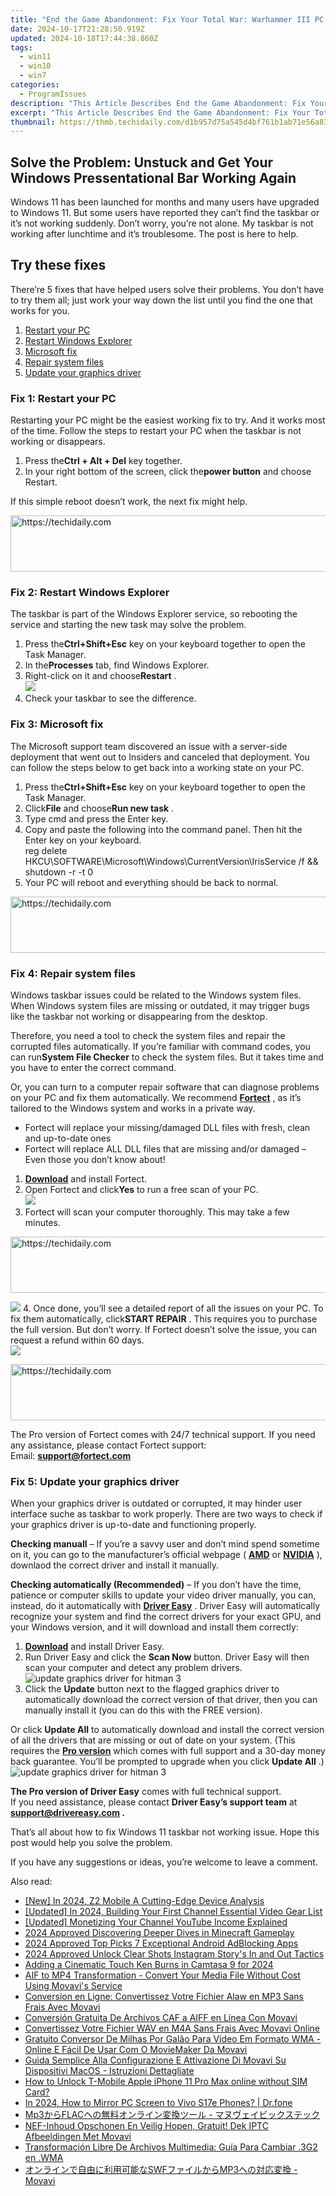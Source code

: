 ```yaml
---
title: "End the Game Abandonment: Fix Your Total War: Warhammer III PC Freeze Problems Now!"
date: 2024-10-17T21:28:50.919Z
updated: 2024-10-18T17:44:38.860Z
tags:
  - win11
  - win10
  - win7
categories:
  - ProgramIssues
description: "This Article Describes End the Game Abandonment: Fix Your Total War: Warhammer III PC Freeze Problems Now!"
excerpt: "This Article Describes End the Game Abandonment: Fix Your Total War: Warhammer III PC Freeze Problems Now!"
thumbnail: https://thmb.techidaily.com/d1b957d75a545d4bf761b1ab71e56a83f74f572b9cfdc1f2dd93c379e17f7085.jpg
---
```


## Solve the Problem: Unstuck and Get Your Windows Pressentational Bar Working Again

Windows 11 has been launched for months and many users have upgraded to Windows 11\. But some users have reported they can’t find the taskbar or it’s not working suddenly. Don’t worry, you’re not alone. My taskbar is not working after lunchtime and it’s troublesome. The post is here to help.

## Try these fixes

 There’re 5 fixes that have helped users solve their problems. You don’t have to try them all; just work your way down the list until you find the one that works for you.

1. [Restart your PC](https://tools.techidaily.com/drivereasy/download/)
2. [Restart Windows Explorer](https://tools.techidaily.com/drivereasy/download/)
3. [Microsoft fix](https://tools.techidaily.com/drivereasy/download/)
4. [Repair system files](https://tools.techidaily.com/drivereasy/download/)
5. [Update your graphics driver](https://tools.techidaily.com/drivereasy/download/)

### Fix 1: Restart your PC

 Restarting your PC might be the easiest working fix to try. And it works most of the time. Follow the steps to restart your PC when the taskbar is not working or disappears.

1. Press the**Ctrl + Alt + Del** key together.
2. In your right bottom of the screen, click the**power button** and choose Restart.

If this simple reboot doesn’t work, the next fix might help.

<!-- affiliate ads begin -->
<a href="https://imp.i357552.net/c/5597632/857869/11832" target="_top" id="857869">
  <img src="//a.impactradius-go.com/display-ad/11832-857869" border="0" alt="https://techidaily.com" width="728" height="90"/>
</a>
<img height="0" width="0" src="https://imp.i357552.net/i/5597632/857869/11832" style="position:absolute;visibility:hidden;" border="0" />
<!-- affiliate ads end -->

### Fix 2: Restart Windows Explorer

 The taskbar is part of the Windows Explorer service, so rebooting the service and starting the new task may solve the problem.

1. Press the**Ctrl+Shift+Esc** key on your keyboard together to open the Task Manager.
2. In the**Processes** tab, find Windows Explorer.
3. Right-click on it and choose**Restart** .  
![](https://images.drivereasy.com/wp-content/uploads/2022/01/task1.jpg)
4. Check your taskbar to see the difference.

### Fix 3: Microsoft fix

 The Microsoft support team discovered an issue with a server-side deployment that went out to Insiders and canceled that deployment. You can follow the steps below to get back into a working state on your PC.

1. Press the**Ctrl+Shift+Esc** key on your keyboard together to open the Task Manager.
2. Click**File** and choose**Run new task** .
3. Type cmd and press the Enter key.
4. Copy and paste the following into the command panel. Then hit the Enter key on your keyboard.  
 reg delete HKCU\\SOFTWARE\\Microsoft\\Windows\\CurrentVersion\\IrisService /f && shutdown -r -t 0
5. Your PC will reboot and everything should be back to normal.

<!-- affiliate ads begin -->
<a href="https://wigfever.sjv.io/c/5597632/2014851/22899" target="_top" id="2014851">
  <img src="//a.impactradius-go.com/display-ad/22899-2014851" border="0" alt="https://techidaily.com" width="728" height="90"/>
</a>
<img height="0" width="0" src="https://wigfever.sjv.io/i/5597632/2014851/22899" style="position:absolute;visibility:hidden;" border="0" />
<!-- affiliate ads end -->

### Fix 4: Repair system files

 Windows taskbar issues could be related to the Windows system files. When Windows system files are missing or outdated, it may trigger bugs like the taskbar not working or disappearing from the desktop.

 Therefore, you need a tool to check the system files and repair the corrupted files automatically. If you’re familiar with command codes, you can run**System File Checker** to check the system files. But it takes time and you have to enter the correct command.

 Or, you can turn to a computer repair software that can diagnose problems on your PC and fix them automatically. We recommend **[Fortect](https://tools.techidaily.com/drivereasy/download/)**  , as it’s tailored to the Windows system and works in a private way.

* Fortect will replace your missing/damaged DLL files with fresh, clean and up-to-date ones
* Fortect will replace ALL DLL files that are missing and/or damaged – Even those you don’t know about!

1. **[Download](https://tools.techidaily.com/drivereasy/download/)**  and install Fortect.
2. Open Fortect and click**Yes** to run a free scan of your PC.  
![](https://images.drivereasy.com/wp-content/uploads/2022/01/fortect-1.jpg)
3. Fortect will scan your computer thoroughly. This may take a few minutes.  

<!-- affiliate ads begin -->
<a href="https://coinrule.sjv.io/c/5597632/1610918/18409" target="_top" id="1610918">
  <img src="//a.impactradius-go.com/display-ad/18409-1610918" border="0" alt="https://techidaily.com" width="728" height="90"/>
</a>
<img height="0" width="0" src="https://coinrule.sjv.io/i/5597632/1610918/18409" style="position:absolute;visibility:hidden;" border="0" />
<!-- affiliate ads end -->

![](https://images.drivereasy.com/wp-content/uploads/2022/01/fortect-2.jpg)
4. Once done, you’ll see a detailed report of all the issues on your PC. To fix them automatically, click**START REPAIR** . This requires you to purchase the full version. But don’t worry. If Fortect doesn’t solve the issue, you can request a refund within 60 days.  
![](https://images.drivereasy.com/wp-content/uploads/2022/01/fortect-3.jpg)

<!-- affiliate ads begin -->
<a href="https://aidotcom.pxf.io/c/5597632/2134502/19576" target="_top" id="2134502">
  <img src="//a.impactradius-go.com/display-ad/19576-2134502" border="0" alt="https://techidaily.com" width="672" height="90"/>
</a>
<img height="0" width="0" src="https://aidotcom.pxf.io/i/5597632/2134502/19576" style="position:absolute;visibility:hidden;" border="0" />
<!-- affiliate ads end -->

 The Pro version of Fortect comes with 24/7 technical support. If you need any assistance, please contact Fortect support:  
 Email: **<support@fortect.com>**

### Fix 5: Update your graphics driver

 When your graphics driver is outdated or corrupted, it may hinder user interface suche as taskbar to work properly. There are two ways to check if your graphics driver is up-to-date and functioning properly.

**Checking manuall** – If you’re a savvy user and don’t mind spend sometime on it, you can go to the manufacturer’s official webpage ( **[AMD](https://www.amd.com/en/support)**  or **[NVIDIA](https://tools.techidaily.com/drivereasy/download/)**  ), downlaod the correct driver and install it manually.

**Checking automatically (Recommended)** – If you don’t have the time, patience or computer skills to update your video driver manually, you can, instead, do it automatically with **[Driver Easy](https://tools.techidaily.com/drivereasy/download/)**  . Driver Easy will automatically recognize your system and find the correct drivers for your exact GPU, and your Windows version, and it will download and install them correctly:

1. **[Download](https://tools.techidaily.com/drivereasy/download/)**  and install Driver Easy.
2. Run Driver Easy and click the **Scan Now** button. Driver Easy will then scan your computer and detect any problem drivers.  
![update graphics driver for hitman 3](https://images.drivereasy.com/wp-content/uploads/2021/01/update-graphics-driver-de-1.jpg)
3. Click the **Update** button next to the flagged graphics driver to automatically download the correct version of that driver, then you can manually install it (you can do this with the FREE version).  

 Or click **Update All** to automatically download and install the correct version of all the drivers that are missing or out of date on your system. (This requires the **[Pro version](https://tools.techidaily.com/drivereasy/download/)**  which comes with full support and a 30-day money back guarantee. You’ll be prompted to upgrade when you click **Update All** .)  
![update graphics driver for hitman 3](https://images.drivereasy.com/wp-content/uploads/2021/01/update-graphics-driver-de-2.jpg)

**The Pro version of Driver Easy** comes with full technical support.  
 If you need assistance, please contact **Driver Easy’s support team** at **[support@drivereasy.com](https://tools.techidaily.com/drivereasy/download/) .**

 That’s all about how to fix Windows 11 taskbar not working issue. Hope this post would help you solve the problem.

 If you have any suggestions or ideas, you’re welcome to leave a comment.

<ins class="adsbygoogle"
     style="display:block"
     data-ad-format="autorelaxed"
     data-ad-client="ca-pub-7571918770474297"
     data-ad-slot="1223367746"></ins>

<ins class="adsbygoogle"
     style="display:block"
     data-ad-client="ca-pub-7571918770474297"
     data-ad-slot="8358498916"
     data-ad-format="auto"
     data-full-width-responsive="true"></ins>

<span class="atpl-alsoreadstyle">Also read:</span>
<div><ul>
<li><a href="https://fox-helps.techidaily.com/new-in-2024-z2-mobile-a-cutting-edge-device-analysis/"><u>[New] In 2024, Z2 Mobile A Cutting-Edge Device Analysis</u></a></li>
<li><a href="https://facebook-video-share.techidaily.com/updated-in-2024-building-your-first-channel-essential-video-gear-list/"><u>[Updated] In 2024, Building Your First Channel Essential Video Gear List</u></a></li>
<li><a href="https://youtube-blog.techidaily.com/ed-monetizing-your-channel-youtube-income-explained/"><u>[Updated] Monetizing Your Channel YouTube Income Explained</u></a></li>
<li><a href="https://fox-direct.techidaily.com/2024-approved-discovering-deeper-dives-in-minecraft-gameplay/"><u>2024 Approved Discovering Deeper Dives in Minecraft Gameplay</u></a></li>
<li><a href="https://youtube-help.techidaily.com/2024-approved-top-picks-7-exceptional-android-adblocking-apps/"><u>2024 Approved Top Picks 7 Exceptional Android AdBlocking Apps</u></a></li>
<li><a href="https://instagram-videos.techidaily.com/2024-approved-unlock-clear-shots-instagram-storys-in-and-out-tactics/"><u>2024 Approved Unlock Clear Shots Instagram Story's In and Out Tactics</u></a></li>
<li><a href="https://digital-screen-recording.techidaily.com/adding-a-cinematic-touch-ken-burns-in-camtasa-9-for-2024/"><u>Adding a Cinematic Touch Ken Burns in Camtasa 9 for 2024</u></a></li>
<li><a href="https://win-solutions.techidaily.com/aif-to-mp4-transformation-convert-your-media-file-without-cost-using-movavis-service/"><u>AIF to MP4 Transformation - Convert Your Media File Without Cost Using Movavi's Service</u></a></li>
<li><a href="https://win-solutions.techidaily.com/conversion-en-ligne-convertissez-votre-fichier-alaw-en-mp3-sans-frais-avec-movavi/"><u>Conversion en Ligne: Convertissez Votre Fichier Alaw en MP3 Sans Frais Avec Movavi</u></a></li>
<li><a href="https://win-solutions.techidaily.com/conversion-gratuita-de-archivos-caf-a-aiff-en-linea-con-movavi/"><u>Conversión Gratuita De Archivos CAF a AIFF en Línea Con Movavi</u></a></li>
<li><a href="https://win-solutions.techidaily.com/convertissez-votre-fichier-wav-en-m4a-sans-frais-avec-movavi-online/"><u>Convertissez Votre Fichier WAV en M4A Sans Frais Avec Movavi Online</u></a></li>
<li><a href="https://win-solutions.techidaily.com/gratuito-conversor-de-milhas-por-galao-para-video-em-formato-wma-online-e-facil-de-usar-com-o-moviemaker-da-movavi/"><u>Gratuito Conversor De Milhas Por Galão Para Vídeo Em Formato WMA - Online E Fácil De Usar Com O MovieMaker Da Movavi</u></a></li>
<li><a href="https://vp-tips.techidaily.com/guida-semplice-alla-configurazione-e-attivazione-di-movavi-su-dispositivi-macos-istruzioni-dettagliate/"><u>Guida Semplice Alla Configurazione E Attivazione Di Movavi Su Dispositivi MacOS - Istruzioni Dettagliate</u></a></li>
<li><a href="https://sim-unlock.techidaily.com/how-to-unlock-t-mobile-apple-iphone-11-pro-max-online-without-sim-card-by-drfone-ios/"><u>How to Unlock T-Mobile Apple iPhone 11 Pro Max online without SIM Card?</u></a></li>
<li><a href="https://screen-mirror.techidaily.com/in-2024-how-to-mirror-pc-screen-to-vivo-s17e-phones-drfone-by-drfone-android/"><u>In 2024, How to Mirror PC Screen to Vivo S17e Phones? | Dr.fone</u></a></li>
<li><a href="https://win-solutions.techidaily.com/mp3flac/"><u>Mp3からFLACへの無料オンライン変換ツール - マヌヴェイビックステック</u></a></li>
<li><a href="https://win-solutions.techidaily.com/nef-inhoud-opschonen-en-veilig-hopen-gratuit-dek-iptc-afbeeldingen-met-movavi/"><u>NEF-Inhoud Opschonen En Veilig Hopen, Gratuit! Dek IPTC Afbeeldingen Met Movavi</u></a></li>
<li><a href="https://win-solutions.techidaily.com/transformacion-libre-de-archivos-multimedia-guia-para-cambiar-3g2-en-wma/"><u>Transformación Libre De Archivos Multimedia: Guía Para Cambiar .3G2 en .WMA</u></a></li>
<li><a href="https://win-solutions.techidaily.com/1726228202432-swfmp3-movavi/"><u>オンラインで自由に利用可能なSWFファイルからMP3への対応変換 - Movavi</u></a></li>
</ul></div>

